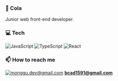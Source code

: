 ### 🥤 Cola

Junior web front-end developer.

### 💻 Tech

![JavaScript](https://img.shields.io/badge/JavaScript-f7df11?style=flat-square&logo=JavaScript&logoColor=black) ![TypeScript](https://img.shields.io/badge/TypeScript-007ACC?style=flat-square&logo=TypeScript&logoColor=white) ![React](https://img.shields.io/badge/React-61dafb?style=flat-square&logo=React&logoColor=black) 

### 📫  How to reach me
[![monggu.dev@gmail.com](https://img.shields.io/badge/Gmail-d14836?style=flat-square&logo=Gmail&logoColor=white&link=mailto:bcad1591@gmail.com)](mailto:bcad1591@gmail.com) **bcad1591@gmail.com**

<!-- <br /> -->

<!-- ### 📝 Recode -->

<!-- ![bcad1591's GitHub stats](https://github-readme-stats.vercel.app/api?username=bcad1591&show_icons=true&theme=radical) -->

<!-- ![solved.ac프로필](http://mazassumnida.wtf/api/v2/generate_badge?boj=bcad1591) -->

<!-- [![Top Langs](https://github-readme-stats.vercel.app/api/top-langs/?username=bcad1591&layout=compact)](https://github.com/anuraghazra/github-readme-stats) -->

<!--
**bcad1591/bcad1591** is a ✨ _special_ ✨ repository because its `README.md` (this file) appears on your GitHub profile.

Here are some ideas to get you started:

- 🔭 I’m currently working on ...
- 🌱 I’m currently learning ...
- 👯 I’m looking to collaborate on ...
- 🤔 I’m looking for help with ...
- 💬 Ask me about ...
- 📫 How to reach me: ...
- 😄 Pronouns: ...
- ⚡ Fun fact: ...
-->
